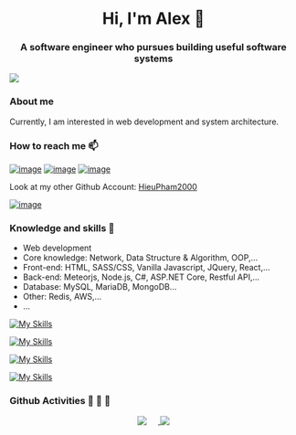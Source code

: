 <h1 align="center">Hi, I'm Alex 👋 </h1>
<h3 align="center">A software engineer who pursues building useful software systems</h3>

![](https://komarev.com/ghpvc/?username=AlexPham-HIVO)

### About me

Currently, I am interested in web development and system architecture.

### How to reach me 📫

[![image](https://img.shields.io/badge/LinkedIn-0077B5?style=for-the-badge&logo=linkedin&logoColor=white)](https://www.linkedin.com/in/pthieu1/)
[![image](https://img.shields.io/badge/Facebook-0866ff?style=for-the-badge&logo=facebook&logoColor=white)](https://www.facebook.com/fb.pthieu1/)
[![image](https://img.shields.io/badge/Gmail-D14836?style=for-the-badge&logo=gmail&logoColor=white)](mailto:hieu.pt183535@gmail.com)

Look at my other Github Account: [HieuPham2000](https://github.com/HieuPham2000)

[![image](https://img.shields.io/badge/GitHub-1f2328?style=for-the-badge&logo=github&logoColor=white)](https://github.com/HieuPham2000)

### Knowledge and skills 📖

- Web development
- Core knowledge: Network, Data Structure & Algorithm, OOP,...
- Front-end: HTML, SASS/CSS, Vanilla Javascript, JQuery, React,...
- Back-end: Meteorjs, Node.js, C#, ASP.NET Core, Restful API,...
- Database: MySQL, MariaDB, MongoDB...
- Other: Redis, AWS,...
- ...

[![My Skills](https://skillicons.dev/icons?i=html,css,scss,js,jquery,react)](https://skillicons.dev)

[![My Skills](https://skillicons.dev/icons?i=cs,dotnet,nodejs,npm)](https://skillicons.dev)

[![My Skills](https://skillicons.dev/icons?i=redis,mysql,mongodb)](https://skillicons.dev)

[![My Skills](https://skillicons.dev/icons?i=visualstudio,vscode,unity,git,github,postman)](https://skillicons.dev)

### Github Activities :runner: :runner: :runner:

<div align="center">

<a href="https://github.com/AlexPham-HIVO">
  <img align="top" src="https://github-readme-stats.vercel.app/api/top-langs/?username=AlexPham-HIVO&langs_count=6&layout=donut" style="margin-right: 20px"/>
</a>

<a href="https://github.com/AlexPham-HIVO">
  <img align="top" src="https://github-readme-stats.vercel.app/api?username=AlexPham-HIVO" />
</a>

</div>
